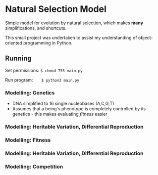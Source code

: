 # Natural Selection Model
Simple model for evolution by natural selection, which makes **many** simplifications, and shortcuts.

This small project was undertaken to assist my understanding of object-oriented programming in Python.

## Running
Set permissions: ```$ chmod 755 main.py```

Run program: &nbsp; &nbsp; &nbsp; ```$ python3 main.py```

### Modelling: Genetics
* DNA simplified to 16 single nucleobases (A,C,G,T)
* Assumes that a being's phenotype is completely controlled by its genetics - this makes evaluating *fitness* easier

### Modelling: Heritable Variation, Differential Reproduction

### Modelling: Fitness

### Modelling: Heritable Variation, Differential Reproduction

### Modelling: Competition

